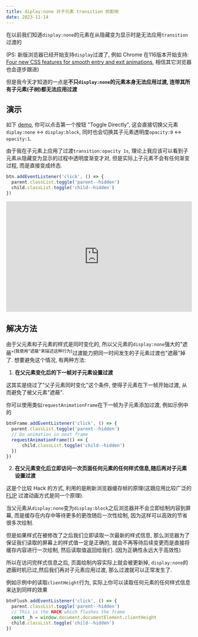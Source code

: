```yaml
---
title: diplay:none 对子元素 transition 的影响
date: 2023-11-14
---
```


在以前我们知道`display:none`的元素在从隐藏变为显示时是无法应用`transition`过渡的

(PS: 新版浏览器已经开始支持`display`过渡了, 例如 Chrome 在116版本开始支持: [Four new CSS features for smooth entry and exit animations](https://developer.chrome.com/blog/entry-exit-animations/), 相信其它浏览器也会逐步跟进)

但是我今天才知道的一点是**不只`display:none`的元素本身无法应用过渡, 连带其所有子元素(子树)都无法应用过渡**

## 演示

如下 [demo](https://codepen.io/kricsleo/pen/MWLvLVz), 你可以点击第一个按钮 "Toggle Directly", 这会直接切换父元素`diplay:none` <-> `display:block`, 同时也会切换其子元素透明度`opacity:0` <-> `opacity:1`. 

由于我在子元素上应用了过渡`transition:opacity 1s`, 理论上我应该可以看到子元素从隐藏变为显示的过程中透明度渐变才对, 但是实际上子元素不会有任何渐变过程, 而是直接变成终态.

```ts
btn.addEventListener('click', () => {
  parent.classList.toggle('parent--hidden')
  child.classList.toggle('child--hidden')
})
```

<iframe height="300" style="width: 100%;" scrolling="no" title="display-none-transition" src="https://codepen.io/kricsleo/embed/MWLvLVz?default-tab=" frameborder="no" loading="lazy" allowtransparency="true" allowfullscreen="true">
  See the Pen <a href="https://codepen.io/kricsleo/pen/MWLvLVz">
  display-none-transition</a> by kricsleo (<a href="https://codepen.io/kricsleo">@kricsleo</a>)
  on <a href="https://codepen.io">CodePen</a>.
</iframe>


## 解决方法

由于父元素和子元素的样式是同时变化的, 所以父元素的`display:none`强大的"遮蔽"<sup>(我使用"遮蔽"来描述这种行为)</sup>过渡能力把同一时间发生的子元素过渡也"遮蔽"掉了. 想要避免这个情况, 有两种方法:

1. **在父元素变化后的下一帧对子元素设置过渡**

这其实是绕过了"父子元素同时变化"这个条件, 使得子元素在下一帧开始过渡, 从而避免了被父元素"遮蔽".

你可以使用类似`requestAnimationFrame`在下一帧为子元素添加过渡, 例如示例中的

```ts
btnFrame.addEventListener('click', () => {
  parent.classList.toggle('parent--hidden')
  // Do animation in next frame
  requestAnimationFrame(() => {
      child.classList.toggle('child--hidden')
  })
})
```

2. **在父元素变化后立即访问一次页面任何元素的任何样式信息,随后再对子元素设置过渡**

这是个比较 Hack 的方式, 利用的是刷新浏览器缓存帧的原理(这跟应用比较广泛的 [FLIP](https://css-tricks.com/animating-layouts-with-the-flip-technique/) 过渡动画方式是同一个原理).

当父元素从`display:none`变为`display:block`之后浏览器并不会立即绘制内容到屏幕, 而是缓存在内存中等待更多的更改随后一次性绘制, 因为这样可以高效的节省很多次绘制. 

但是如果样式在被修改了之后我们立即读取一次最新的样式信息, 那么浏览器为了保证我们读取的屏幕上的样式值一定是正确的, 就会不再等待后续变更而是直接将缓存内容进行一次绘制, 然后读取值返回给我们. (因为正确性永远大于高效性)

所以在访问完样式信息之后, 页面绘制内容实际上就会被更新掉, `display:none`的遮蔽时机已过,然后我们再对子元素应用过渡, 那么过渡就可以正常发生了. 

例如示例中的读取`clientHeight`行为, 实际上你可以读取任何元素的任何样式信息来达到同样的效果

```ts
btnFlush.addEventListener('click', () => {
  parent.classList.toggle('parent--hidden')
  // This is the HACK which flushes the frame
  const _h = window.document.documentElement.clientHeight
  child.classList.toggle('child--hidden')
})
```